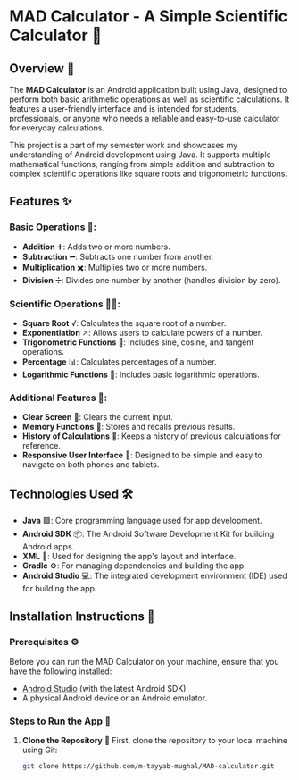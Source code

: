 # MAD Calculator - A Simple Scientific Calculator 🧮

## Overview 🌟

The **MAD Calculator** is an Android application built using Java, designed to perform both basic arithmetic operations as well as scientific calculations. It features a user-friendly interface and is intended for students, professionals, or anyone who needs a reliable and easy-to-use calculator for everyday calculations.

This project is a part of my semester work and showcases my understanding of Android development using Java. It supports multiple mathematical functions, ranging from simple addition and subtraction to complex scientific operations like square roots and trigonometric functions.

## Features ✨

### Basic Operations 🔢:
- **Addition** ➕: Adds two or more numbers.
- **Subtraction** ➖: Subtracts one number from another.
- **Multiplication** ✖️: Multiplies two or more numbers.
- **Division** ➗: Divides one number by another (handles division by zero).

### Scientific Operations 🧑‍🔬:
- **Square Root** √: Calculates the square root of a number.
- **Exponentiation** ↗️: Allows users to calculate powers of a number.
- **Trigonometric Functions** 🔵: Includes sine, cosine, and tangent operations.
- **Percentage** 📊: Calculates percentages of a number.
- **Logarithmic Functions** 🔢: Includes basic logarithmic operations.

### Additional Features 🌈:
- **Clear Screen** 🧹: Clears the current input.
- **Memory Functions** 💾: Stores and recalls previous results.
- **History of Calculations** 📜: Keeps a history of previous calculations for reference.
- **Responsive User Interface** 📱: Designed to be simple and easy to navigate on both phones and tablets.

## Technologies Used 🛠️

- **Java** 🟩: Core programming language used for app development.
- **Android SDK** 📦: The Android Software Development Kit for building Android apps.
- **XML** 🧱: Used for designing the app's layout and interface.
- **Gradle** ⚙️: For managing dependencies and building the app.
- **Android Studio** 💻: The integrated development environment (IDE) used for building the app.

## Installation Instructions 📝

### Prerequisites ⚙️

Before you can run the MAD Calculator on your machine, ensure that you have the following installed:

- [Android Studio](https://developer.android.com/studio) (with the latest Android SDK)
- A physical Android device or an Android emulator.

### Steps to Run the App 🚀

1. **Clone the Repository** 🔄
   First, clone the repository to your local machine using Git:
   ```bash
   git clone https://github.com/m-tayyab-mughal/MAD-calculator.git
